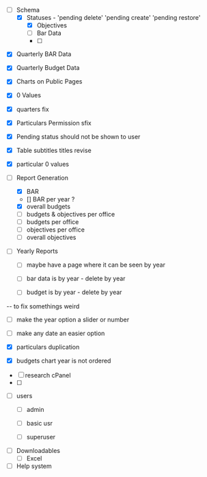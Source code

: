<!-- Changed to Draft Publish -->
- [ ] Schema
    - [x] Statuses          - 'pending delete' 'pending create' 'pending restore'
        - [x] Objectives
        - [ ] Bar Data
        - [ ] 



<!-- Changes -->
- [x]  Quarterly BAR Data
- [x]  Quarterly Budget Data
- [x] Charts on Public Pages
- [x] 0 Values
- [x] quarters fix
- [x] Particulars Permission sfix

- [x] Pending status should not be shown to user
- [x] Table subtitles titles revise
- [x] particular 0 values

- [ ] Report Generation
    - [x] BAR 
    - [] BAR per year ?
    - [x] overall budgets
    - [ ] budgets & objectives per office
    - [ ] budgets per office
    - [ ] objectives per office
    - [ ] overall objectives

- [ ] Yearly Reports
    - [ ] maybe have a page where it can be seen by year
    - [ ] bar data is by year       - delete by year
    - [ ] budget is by year         - delete by year


-- to fix somethings weird
<!-- - [x] multiple delete
- [x] multiple restore
- [x] thrashed restore not updating
- [x] dont delete published status
- [x] bar chart dropdown doubles  -->

- [ ] make the year option a slider or number
- [ ] make any date an easier option
- [x] particulars duplication
- [x] budgets chart year is not ordered


<!-- RESEARCH -->
- [ ] research cPanel 
- [ ]



<!-- TESTing -->
- [ ] users
    - [ ] admin
    - [ ] basic usr
    - [ ] superuser


<!-- Unimplemeneted -->
- [ ] Downloadables
    - [ ] Excel

- [ ] Help system
